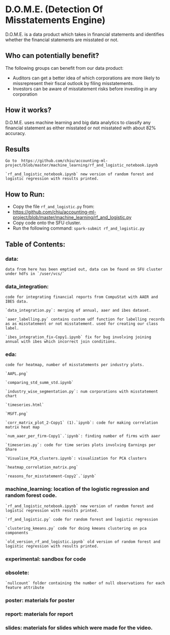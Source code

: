 # D.O.M.E. (Detection Of Misstatements Engine)
 
D.O.M.E. is a data product which takes in financial statements and identifies whether the financial statements are misstated or not.

## Who can potentially benefit?
The following groups can benefit from our data product:
* Auditors can get a better idea of which corporations are more likely to missrepresent their fiscal outlook by filing misstatements.
* Investors can be aware of misstatement risks before investing in any corporation

## How it works?
D.O.M.E. uses machine learning and big data analytics to classify any financial statement as either misstated or not misstated with about 82% accuracy.


## Results

    Go to  https://github.com/chiu/accounting-ml-project/blob/master/machine_learning/rf_and_logistic_notebook.ipynb
    
    `rf_and_logistic_notebook.ipynb` new version of random forest and logistic regression with results printed. 

## How to Run:
* Copy the file `rf_and_logistic.py` from:
* https://github.com/chiu/accounting-ml-project/blob/master/machine_learning/rf_and_logistic.py
* Copy code onto the SFU cluster.
* Run the following command: `spark-submit rf_and_logistic.py`


## Table of Contents:

### data: 

    data from here has been emptied out, data can be found on SFU cluster under hdfs in `/user/vcs/`


### data_integration: 

    code for integrating financial reports from CompuStat with AAER and IBES data.

    `data_integration.py`: merging of annual, aaer and ibes dataset. 

    `aaer_labelling.py` contains custom udf function for labelling records as as misstatement or not misstatement. used for creating our class label. 
    
    `ibes_integration_fix-Copy1.ipynb` fix for bug involving joining annual with ibes which incorrect join conditions. 
    
 
 
### eda: 

    code for heatmap, number of misstatements per industry plots. 

    `AAPL.png`			
    
    `comparing_std_summ_std.ipynb`
        
    `industry_wise_segmentation.py`: num corporations with misstatement chart	
    
    `timeseries.html`
    
    `MSFT.png`		
    
    `corr_matrix_plot_2-Copy1` (1).`ipynb`: code for making correlation matrix heat map
    
    `num_aaer_per_firm-Copy1`.`ipynb`: finding number of firms with aaer
    
    `timeseries.py`: code for time series plots involving Earnings per Share
    
    `Visualise_PCA_clusters.ipynb`: visualization for PCA clusters
    
    `heatmap_correlation_matrix.png`		
    
    `reasons_for_misstatement-Copy2`.`ipynb`



### machine_learning: location of the logistic regression and random forest code. 
   
    `rf_and_logistic_notebook.ipynb` new version of random forest and logistic regression with results printed. 
    
    `rf_and_logistic.py` code for random forest and logistic regression
    
    `clustering_kmeans.py` code for doing kmeans clustering on pca components
    
    `old_version_rf_and_logistic.ipynb` old version of random forest and logistic regression with results printed. 


### experimental: sandbox for code

### obsolete: 

    `nullcount` folder containing the number of null observations for each feature attribute
    
    
### poster: materials for poster
### report: materials for report
### slides: materials for slides which were made for the video. 




